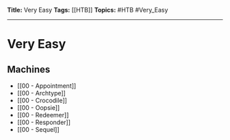 **Title:** Very Easy
**Tags:** [[HTB]]
**Topics:** #HTB #Very_Easy

---
# Very Easy
## Machines
- [[00 - Appointment]]
- [[00 - Archtype]]
- [[00 - Crocodile]]
- [[00 - Oopsie]]
- [[00 - Redeemer]]
- [[00 - Responder]]
- [[00 - Sequel]]


